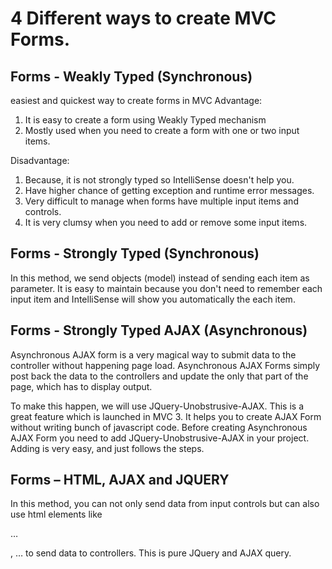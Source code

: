 # 4 Different ways to create MVC Forms.

## Forms - Weakly Typed (Synchronous)
 easiest and quickest way to create forms in MVC
 Advantage:
1. It is easy to create a form using Weakly Typed mechanism
2. Mostly used when you need to create a form with one or two input items.

Disadvantage:
1. Because, it is not strongly typed so IntelliSense doesn't help you.
2. Have higher chance of getting exception and runtime error messages.
3. Very difficult to manage when forms have multiple input items and controls.
4. It is very clumsy when you need to add or remove some input items.
   
## Forms - Strongly Typed (Synchronous)
In this method, we send objects (model) instead of sending each item as parameter. It is easy to maintain because you don't need to remember each input item and IntelliSense will show you automatically the each item.


## Forms - Strongly Typed AJAX (Asynchronous)
Asynchronous AJAX form is a very magical way to submit data to the controller without happening page load. Asynchronous AJAX Forms simply post back the data to the controllers and update the only that part of the page, which has to display output.

To make this happen, we will use JQuery-Unobstrusive-AJAX. This is a great feature which is launched in MVC 3. It helps you to create AJAX Form without writing bunch of javascript code. Before creating Asynchronous AJAX Form you need to add JQuery-Unobstrusive-AJAX in your project. Adding is very easy, and just follows the steps.


## Forms – HTML, AJAX and JQUERY
In this method, you can not only send data from input controls but can also use html elements like <p>…</p>, <span>…</span> to send data to controllers. This is pure JQuery and AJAX query.

